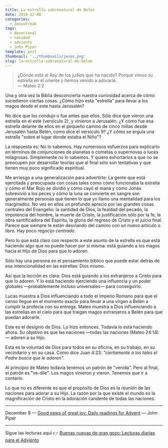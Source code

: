 ```yaml
---
title: La estrella sobrenatural de Belén
date: 2018-12-08
categories:
  - JesusFreak
tags:
  - devocional
  - navidad
  - adviento
  - John Piper
template: post
thumbnail: '../thumbnails/jesus.png'
slug: la-estrella-sobrenatural-de-belen
---
```


> ¿Dónde está el Rey de los judíos que ha nacido? Porque vimos su estrella en el oriente y hemos venido a adorarle.<br>
> — Mateo 2:2

Una y otra vez la Biblia desconcierta nuestra curiosidad acerca de cómo sucedieron ciertas cosas. ¿Cómo hizo esta "estrella" para llevar a los magos desde el este hasta Jerusalén?

No dice que los condujo o fue antes que ellos. Sólo dice que vieron una estrella en el este (versículo 2), y vinieron a Jerusalén. ¿Y cómo fue esa estrella delante de ellos en el pequeño camino de cinco millas desde Jerusalén hasta Belén, como dice el versículo 9? ¿Y cómo se erguía una estrella "sobre el lugar donde estaba el Niño"?

La respuesta es: No lo sabemos. Hay numerosos esfuerzos para explicarlo en términos de conjunciones de planetas o cometas o supernovas o luces milagrosas. Simplemente no lo sabemos. Y quiero exhortarlos a que no se preocupen por desarrollar teorías que al final sólo son tentativas y que tienen muy poco significado espiritual.

Me arriesgo a una generalización para advertirte: La gente que está ejercitada y preocupada con cosas tales como cómo funcionaba la estrella y cómo el Mar Rojo se dividió y cómo cayó el maná y cómo Jonás sobrevivió a los peces y cómo la luna se convierte en sangre son generalmente personas que tienen lo que yo llamo una mentalidad para los marginados. No ves en ellos un profundo aprecio por las grandes cosas centrales del Evangelio: la santidad de Dios, la fealdad del pecado, la impotencia del hombre, la muerte de Cristo, la justificación sólo por la fe, la obra santificadora del Espíritu, la gloria del regreso de Cristo y el juicio final. Parece que siempre te están desviando del camino con un nuevo artículo o libro. Hay poco regocijo *centrado*.

Pero lo que está claro con respecto a este asunto de la estrella es que está haciendo algo que no puede hacer por sí misma: está guiando a los magos hacia el Hijo de Dios para que lo adoren.

Sólo hay una persona en el pensamiento bíblico que puede estar detrás de esa intencionalidad en las estrellas: Dios mismo.

Así que la lección es clara: Dios está guiando a los extranjeros a Cristo para que lo adoren. Y lo está haciendo ejerciendo una influencia y un poder globales —probablemente incluso universales— para conseguirlo.

Lucas muestra a Dios influenciando a todo el Imperio Romano para que el censo llegue en el momento exacto para llevar a una virgen a Belén a cumplir la profecía con su entrega. Mateo muestra a Dios influenciando a las estrellas en el cielo para que traigan magos extranjeros a Belén para que puedan adorarle.

Este es el designio de Dios. Lo hizo entonces. Todavía lo está haciendo ahora. Su objetivo es que las naciones —todas las naciones (Mateo 24:14)— adoren a su Hijo.

Esta es la voluntad de Dios para todos en su oficina, en su trabajo, en su vecindario y en su casa. Como dice Juan 4:23: *"ciertamente a los tales el Padre busca que le adoren"*.

Al principio de Mateo todavía tenemos un patrón de "venida". Pero al final, el patrón es "ve-dile". Los magos vinieron y vieron. Tenemos que ir a contarlo.

Lo que no es diferente es que el propósito de Dios es la reunión de las naciones para adorar a su Hijo. La razón por la que existe el mundo es la magnificación de Cristo en la adoración candente de todas las naciones.

---

December 8 — [Good news of great joy: Daily readings for Advent](https://www.desiringgod.org/books/good-news-of-great-joy) — John Piper

---

Sigue las lecturas aquí 👉 [Buenas nuevas de gran gozo: Lecturas diarias para el Adviento](/buenas-nuevas-de-gran-gozo-lecturas-diarias-para-adviento)
